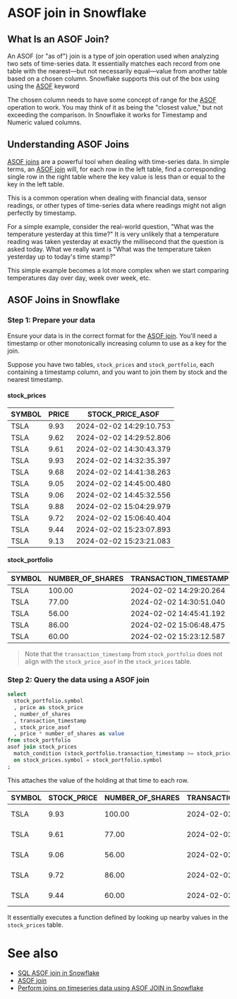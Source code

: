 # ASOF join in Snowflake

## What Is an ASOF Join?

An ASOF (or "as of") join is a type of join operation used when analyzing two sets of time-series data. It essentially matches each record from one table with the nearest—but not necessarily equal—value from another table based on a chosen column. Snowflake supports this out of the box using using the [ASOF](ASOF-join.md) keyword

The chosen column needs to have some concept of range for the [ASOF](ASOF-join.md) operation to work. You may think of it as being the "closest value," but not exceeding the comparison. In Snowflake it works for Timestamp and Numeric valued columns. 

## Understanding ASOF Joins

[ASOF joins](ASOF-join.md) are a powerful tool when dealing with time-series data. In simple terms, an [ASOF join](ASOF-join.md) will, for each row in the left table, find a corresponding single row in the right table where the key value is less than or equal to the key in the left table.

This is a common operation when dealing with financial data, sensor readings, or other types of time-series data where readings might not align perfectly by timestamp.

For a simple example, consider the real-world question, "What was the temperature yesterday at this time?" It is very unlikely that a temperature reading was taken yesterday at exactly the millisecond that the question is asked today. What we really want is "What was the temperature taken yesterday up to today's time stamp?"

This simple example becomes a lot more complex when we start comparing temperatures day over day, week over week, etc.

## ASOF Joins in Snowflake

### Step 1: Prepare your data

Ensure your data is in the correct format for the [ASOF join](ASOF-join.md). You'll need a timestamp or other monotonically increasing column to use as a key for the join.

Suppose you have two tables, `stock_prices` and `stock_portfolio`, each containing a timestamp column, and you want to join them by stock and the nearest timestamp.

#### stock_prices

| SYMBOL | PRICE | STOCK_PRICE_ASOF        |
|--------|-------|-------------------------|
| TSLA   | 9.93  | 2024-02-02 14:29:10.753 |
| TSLA   | 9.62  | 2024-02-02 14:29:52.806 |
| TSLA   | 9.61  | 2024-02-02 14:30:43.379 |
| TSLA   | 9.93  | 2024-02-02 14:32:35.397 |
| TSLA   | 9.68  | 2024-02-02 14:41:38.263 |
| TSLA   | 9.05  | 2024-02-02 14:45:00.480 |
| TSLA   | 9.06  | 2024-02-02 14:45:32.556 |
| TSLA   | 9.88  | 2024-02-02 15:04:29.979 |
| TSLA   | 9.72  | 2024-02-02 15:06:40.404 |
| TSLA   | 9.44  | 2024-02-02 15:23:07.893 |
| TSLA   | 9.13  | 2024-02-02 15:23:21.083 |

#### stock_portfolio

| SYMBOL | NUMBER_OF_SHARES | TRANSACTION_TIMESTAMP   |
|--------|------------------|-------------------------|
| TSLA   | 100.00           | 2024-02-02 14:29:20.264 |
| TSLA   | 77.00            | 2024-02-02 14:30:51.040 |
| TSLA   | 56.00            | 2024-02-02 14:45:41.192 |
| TSLA   | 86.00            | 2024-02-02 15:06:48.475 |
| TSLA   | 60.00            | 2024-02-02 15:23:12.587 |

> Note that the `transaction_timestamp` from `stock_portfolio` does not align with the `stock_price_asof` in the `stock_prices` table.


### Step 2: Query the data using a ASOF join

```sql
select 
  stock_portfolio.symbol
  , price as stock_price
  , number_of_shares
  , transaction_timestamp
  , stock_price_asof  
  , price * number_of_shares as value
from stock_portfolio
asof join stock_prices
  match_condition (stock_portfolio.transaction_timestamp >= stock_prices.stock_price_asof)
  on stock_prices.symbol = stock_portfolio.symbol
;
```

This attaches the value of the holding at that time to each row.


| SYMBOL | STOCK_PRICE | NUMBER_OF_SHARES | TRANSACTION_TIMESTAMP   | STOCK_PRICE_ASOF        | VALUE    |
|--------|-------------|------------------|-------------------------|-------------------------|----------|
| TSLA   | 9.93        | 100.00           | 2024-02-02 14:29:20.264 | 2024-02-02 14:29:10.753 | 993.0000 |
| TSLA   | 9.61        | 77.00            | 2024-02-02 14:30:51.040 | 2024-02-02 14:30:43.379 | 739.9700 |
| TSLA   | 9.06        | 56.00            | 2024-02-02 14:45:41.192 | 2024-02-02 14:45:32.556 | 507.3600 |
| TSLA   | 9.72        | 86.00            | 2024-02-02 15:06:48.475 | 2024-02-02 15:06:40.404 | 835.9200 |
| TSLA   | 9.44        | 60.00            | 2024-02-02 15:23:12.587 | 2024-02-02 15:23:07.893 | 566.4000 |


It essentially executes a function defined by looking up nearby values in the `stock_prices` table. 

# See also
- [SQL ASOF join in Snowflake](ASOF-and-MATCH_CONDITION-join.md)
- [ASOF join](ASOF-join.md)
- [Perform joins on timeseries data using ASOF JOIN in Snowflake](perform-joins-on-timeseries-data-using-ASOF-JOIN-in-snowflake.md)
